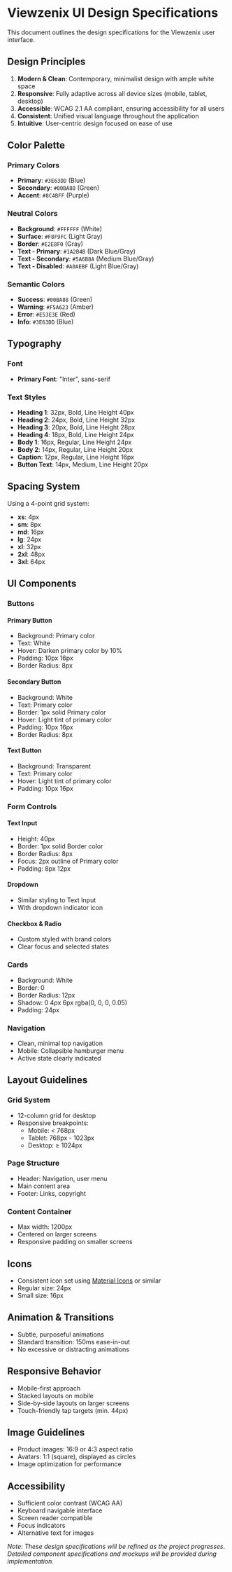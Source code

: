 # Viewzenix UI Design Specifications

This document outlines the design specifications for the Viewzenix user interface.

## Design Principles

1. **Modern & Clean**: Contemporary, minimalist design with ample white space
2. **Responsive**: Fully adaptive across all device sizes (mobile, tablet, desktop)
3. **Accessible**: WCAG 2.1 AA compliant, ensuring accessibility for all users
4. **Consistent**: Unified visual language throughout the application
5. **Intuitive**: User-centric design focused on ease of use

## Color Palette

### Primary Colors
- **Primary**: `#3E63DD` (Blue)
- **Secondary**: `#00BA88` (Green)
- **Accent**: `#8C4BFF` (Purple)

### Neutral Colors
- **Background**: `#FFFFFF` (White)
- **Surface**: `#F8F9FC` (Light Gray)
- **Border**: `#E2E8F0` (Gray)
- **Text - Primary**: `#1A2B4B` (Dark Blue/Gray)
- **Text - Secondary**: `#5A6B8A` (Medium Blue/Gray)
- **Text - Disabled**: `#A0AEBF` (Light Blue/Gray)

### Semantic Colors
- **Success**: `#00BA88` (Green)
- **Warning**: `#F5A623` (Amber)
- **Error**: `#E53E3E` (Red)
- **Info**: `#3E63DD` (Blue)

## Typography

### Font
- **Primary Font**: "Inter", sans-serif

### Text Styles
- **Heading 1**: 32px, Bold, Line Height 40px
- **Heading 2**: 24px, Bold, Line Height 32px
- **Heading 3**: 20px, Bold, Line Height 28px
- **Heading 4**: 18px, Bold, Line Height 24px
- **Body 1**: 16px, Regular, Line Height 24px
- **Body 2**: 14px, Regular, Line Height 20px
- **Caption**: 12px, Regular, Line Height 16px
- **Button Text**: 14px, Medium, Line Height 20px

## Spacing System

Using a 4-point grid system:

- **xs**: 4px
- **sm**: 8px
- **md**: 16px
- **lg**: 24px
- **xl**: 32px
- **2xl**: 48px
- **3xl**: 64px

## UI Components

### Buttons

#### Primary Button
- Background: Primary color
- Text: White
- Hover: Darken primary color by 10%
- Padding: 10px 16px
- Border Radius: 8px

#### Secondary Button
- Background: White
- Text: Primary color
- Border: 1px solid Primary color
- Hover: Light tint of primary color
- Padding: 10px 16px
- Border Radius: 8px

#### Text Button
- Background: Transparent
- Text: Primary color
- Hover: Light tint of primary color
- Padding: 10px 16px

### Form Controls

#### Text Input
- Height: 40px
- Border: 1px solid Border color
- Border Radius: 8px
- Focus: 2px outline of Primary color
- Padding: 8px 12px

#### Dropdown
- Similar styling to Text Input
- With dropdown indicator icon

#### Checkbox & Radio
- Custom styled with brand colors
- Clear focus and selected states

### Cards
- Background: White
- Border: 0
- Border Radius: 12px
- Shadow: 0 4px 6px rgba(0, 0, 0, 0.05)
- Padding: 24px

### Navigation
- Clean, minimal top navigation
- Mobile: Collapsible hamburger menu
- Active state clearly indicated

## Layout Guidelines

### Grid System
- 12-column grid for desktop
- Responsive breakpoints:
  - Mobile: < 768px
  - Tablet: 768px - 1023px
  - Desktop: ≥ 1024px

### Page Structure
- Header: Navigation, user menu
- Main content area
- Footer: Links, copyright

### Content Container
- Max width: 1200px
- Centered on larger screens
- Responsive padding on smaller screens

## Icons

- Consistent icon set using [Material Icons](https://material.io/icons/) or similar
- Regular size: 24px
- Small size: 16px

## Animation & Transitions

- Subtle, purposeful animations
- Standard transition: 150ms ease-in-out
- No excessive or distracting animations

## Responsive Behavior

- Mobile-first approach
- Stacked layouts on mobile
- Side-by-side layouts on larger screens
- Touch-friendly tap targets (min. 44px)

## Image Guidelines

- Product images: 16:9 or 4:3 aspect ratio
- Avatars: 1:1 (square), displayed as circles
- Image optimization for performance

## Accessibility

- Sufficient color contrast (WCAG AA)
- Keyboard navigable interface
- Screen reader compatible
- Focus indicators
- Alternative text for images

*Note: These design specifications will be refined as the project progresses. Detailed component specifications and mockups will be provided during implementation.* 